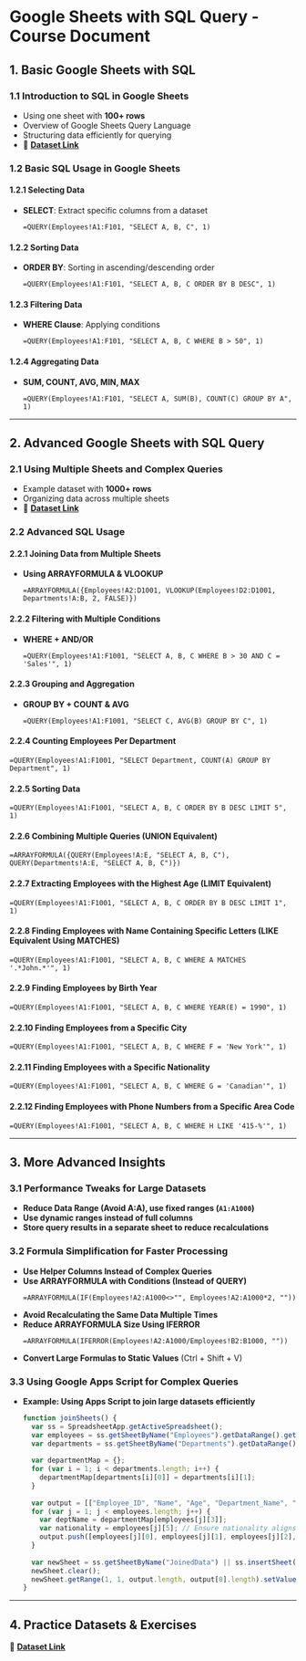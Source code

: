 # **Google Sheets with SQL Query - Course Document**

## **1. Basic Google Sheets with SQL**

### **1.1 Introduction to SQL in Google Sheets**

- Using one sheet with **100+ rows**
- Overview of Google Sheets Query Language
- Structuring data efficiently for querying
- 📂 [**Dataset Link**]([https://docs.google.com/spreadsheets/d/your_actual_dataset_link](https://docs.google.com/spreadsheets/d/1FRvmMF5WQWl7wJ4tW9jnKZlCgMu40wYVl6xNymmc0Q4/edit?usp=sharing))

### **1.2 Basic SQL Usage in Google Sheets**

#### **1.2.1 Selecting Data**

- **SELECT**: Extract specific columns from a dataset
  ```excel
  =QUERY(Employees!A1:F101, "SELECT A, B, C", 1)
  ```

#### **1.2.2 Sorting Data**

- **ORDER BY**: Sorting in ascending/descending order
  ```excel
  =QUERY(Employees!A1:F101, "SELECT A, B, C ORDER BY B DESC", 1)
  ```

#### **1.2.3 Filtering Data**

- **WHERE Clause**: Applying conditions
  ```excel
  =QUERY(Employees!A1:F101, "SELECT A, B, C WHERE B > 50", 1)
  ```

#### **1.2.4 Aggregating Data**

- **SUM, COUNT, AVG, MIN, MAX**
  ```excel
  =QUERY(Employees!A1:F101, "SELECT A, SUM(B), COUNT(C) GROUP BY A", 1)
  ```

---

## **2. Advanced Google Sheets with SQL Query**

### **2.1 Using Multiple Sheets and Complex Queries**

- Example dataset with **1000+ rows**
- Organizing data across multiple sheets
- 📂 [**Dataset Link**]([https://docs.google.com/spreadsheets/d/your_actual_dataset_link](https://docs.google.com/spreadsheets/d/1FRvmMF5WQWl7wJ4tW9jnKZlCgMu40wYVl6xNymmc0Q4/edit?usp=sharing))

### **2.2 Advanced SQL Usage**

#### **2.2.1 Joining Data from Multiple Sheets**

- **Using ARRAYFORMULA & VLOOKUP**
  ```excel
  =ARRAYFORMULA({Employees!A2:D1001, VLOOKUP(Employees!D2:D1001, Departments!A:B, 2, FALSE)})
  ```

#### **2.2.2 Filtering with Multiple Conditions**

- **WHERE + AND/OR**
  ```excel
  =QUERY(Employees!A1:F1001, "SELECT A, B, C WHERE B > 30 AND C = 'Sales'", 1)
  ```

#### **2.2.3 Grouping and Aggregation**

- **GROUP BY + COUNT & AVG**
  ```excel
  =QUERY(Employees!A1:F1001, "SELECT C, AVG(B) GROUP BY C", 1)
  ```

#### **2.2.4 Counting Employees Per Department**

```excel
=QUERY(Employees!A1:F1001, "SELECT Department, COUNT(A) GROUP BY Department", 1)
```

#### **2.2.5 Sorting Data**

```excel
=QUERY(Employees!A1:F1001, "SELECT A, B, C ORDER BY B DESC LIMIT 5", 1)
```

#### **2.2.6 Combining Multiple Queries (UNION Equivalent)**

```excel
=ARRAYFORMULA({QUERY(Employees!A:E, "SELECT A, B, C"), QUERY(Departments!A:E, "SELECT A, B, C")})
```

#### **2.2.7 Extracting Employees with the Highest Age (LIMIT Equivalent)**

```excel
=QUERY(Employees!A1:F1001, "SELECT A, B, C ORDER BY B DESC LIMIT 1", 1)
```

#### **2.2.8 Finding Employees with Name Containing Specific Letters (LIKE Equivalent Using MATCHES)**

```excel
=QUERY(Employees!A1:F1001, "SELECT A, B, C WHERE A MATCHES '.*John.*'", 1)
```

#### **2.2.9 Finding Employees by Birth Year**
```excel
=QUERY(Employees!A1:F1001, "SELECT A, B, C WHERE YEAR(E) = 1990", 1)
```

#### **2.2.10 Finding Employees from a Specific City**
```excel
=QUERY(Employees!A1:F1001, "SELECT A, B, C WHERE F = 'New York'", 1)
```

#### **2.2.11 Finding Employees with a Specific Nationality**
```excel
=QUERY(Employees!A1:F1001, "SELECT A, B, C WHERE G = 'Canadian'", 1)
```

#### **2.2.12 Finding Employees with Phone Numbers from a Specific Area Code**
```excel
=QUERY(Employees!A1:F1001, "SELECT A, B, C WHERE H LIKE '415-%'", 1)
```

---

## **3. More Advanced Insights**

### **3.1 Performance Tweaks for Large Datasets**

- **Reduce Data Range (Avoid A:A), use fixed ranges (`A1:A1000`)**
- **Use dynamic ranges instead of full columns**
- **Store query results in a separate sheet to reduce recalculations**

### **3.2 Formula Simplification for Faster Processing**

- **Use Helper Columns Instead of Complex Queries**
- **Use ARRAYFORMULA with Conditions (Instead of QUERY)**
  ```excel
  =ARRAYFORMULA(IF(Employees!A2:A1000<>"", Employees!A2:A1000*2, ""))
  ```
- **Avoid Recalculating the Same Data Multiple Times**
- **Reduce ARRAYFORMULA Size Using IFERROR**
  ```excel
  =ARRAYFORMULA(IFERROR(Employees!A2:A1000/Employees!B2:B1000, ""))
  ```
- **Convert Large Formulas to Static Values** (Ctrl + Shift + V)

### **3.3 Using Google Apps Script for Complex Queries**

- **Example: Using Apps Script to join large datasets efficiently**
  ```javascript
  function joinSheets() {
    var ss = SpreadsheetApp.getActiveSpreadsheet();
    var employees = ss.getSheetByName("Employees").getDataRange().getValues();
    var departments = ss.getSheetByName("Departments").getDataRange().getValues();
    
    var departmentMap = {};
    for (var i = 1; i < departments.length; i++) {
      departmentMap[departments[i][0]] = departments[i][1];
    }
    
    var output = [["Employee_ID", "Name", "Age", "Department_Name", "Nationality"]];
    for (var j = 1; j < employees.length; j++) {
      var deptName = departmentMap[employees[j][3]];
      var nationality = employees[j][5]; // Ensure nationality aligns with address
      output.push([employees[j][0], employees[j][1], employees[j][2], deptName, nationality]);
    }
    
    var newSheet = ss.getSheetByName("JoinedData") || ss.insertSheet("JoinedData");
    newSheet.clear();
    newSheet.getRange(1, 1, output.length, output[0].length).setValues(output);
  }
  ```

---

## **4. Practice Datasets & Exercises**

📂 [**Dataset Link**]([https://docs.google.com/spreadsheets/d/your_actual_dataset_link](https://docs.google.com/spreadsheets/d/1FRvmMF5WQWl7wJ4tW9jnKZlCgMu40wYVl6xNymmc0Q4/edit?usp=sharing))


